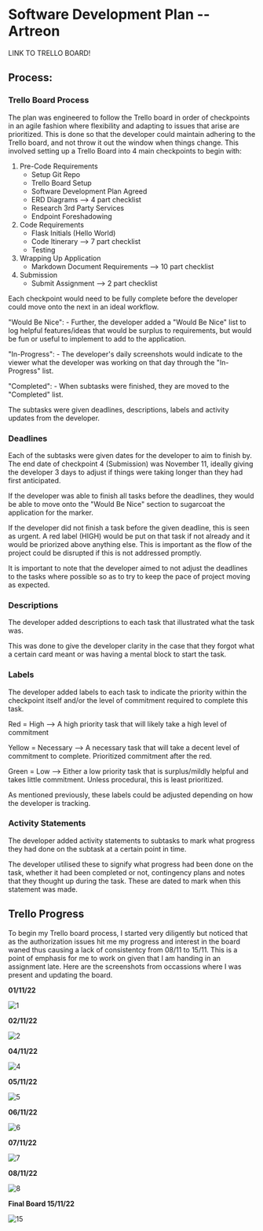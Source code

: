 # Software Development Plan -- Artreon

LINK TO TRELLO BOARD!

## Process:

### Trello Board Process

The plan was engineered to follow the Trello board in order of checkpoints in an agile fashion where flexibility and adapting to issues that arise are prioritized. This is done so that the developer could maintain adhering to the Trello board, and not throw it out the window when things change. This involved setting up a Trello Board into 4 main checkpoints to begin with:

1. Pre-Code Requirements
    - Setup Git Repo
    - Trello Board Setup
    - Software Development Plan Agreed
    - ERD Diagrams --> 4 part checklist
    - Research 3rd Party Services
    - Endpoint Foreshadowing
2. Code Requirements
    - Flask Initials (Hello World)
    - Code Itinerary --> 7 part checklist
    - Testing
3. Wrapping Up Application
    - Markdown Document Requirements --> 10 part checklist
4. Submission
    - Submit Assignment --> 2 part checklist

Each checkpoint would need to be fully complete before the developer could move onto the next in an ideal workflow.

"Would Be Nice":
    - Further, the developer added a "Would Be Nice" list to log helpful features/ideas that would be surplus to requirements, but would be fun or useful to implement to add to the application.

"In-Progress":
    - The developer's daily screenshots would indicate to the viewer what the developer was working on that day through the "In-Progress" list.

"Completed":
    - When subtasks were finished, they are moved to the "Completed" list.

The subtasks were given deadlines, descriptions, labels and activity updates from the developer.

### Deadlines

Each of the subtasks were given dates for the developer to aim to finish by. The end date of checkpoint 4 (Submission) was November 11, ideally giving the developer 3 days to adjust if things were taking longer than they had first anticipated. 

If the developer was able to finish all tasks before the deadlines, they would be able to move onto the "Would Be Nice" section to sugarcoat the application for the marker.

If the developer did not finish a task before the given deadline, this is seen as urgent. A red label (HIGH) would be put on that task if not already and it would be priorized above anything else. This is important as the flow of the project could be disrupted if this is not addressed promptly.

It is important to note that the developer aimed to not adjust the deadlines to the tasks where possible so as to try to keep the pace of project moving as expected.

### Descriptions

The developer added descriptions to each task that illustrated what the task was. 

This was done to give the developer clarity in the case that they forgot what a certain card meant or was having a mental block to start the task.

### Labels

The developer added labels to each task to indicate the priority within the checkpoint itself and/or the level of commitment required to complete this task. 

Red = High
    --> A high priority task that will likely take a high level of commitment

Yellow = Necessary
    --> A necessary task that will take a decent level of commitment to complete. Prioritized commitment after the red.

Green = Low
    --> Either a low priority task that is surplus/mildly helpful and takes little commitment. Unless procedural, this is least prioritized.

As mentioned previously, these labels could be adjusted depending on how the developer is tracking.

### Activity Statements

The developer added activity statements to subtasks to mark what progress they had done on the subtask at a certain point in time. 

The developer utilised these to signify what progress had been done on the task, whether it had been completed or not, contingency plans and notes that they thought up during the task. These are dated to mark when this statement was made.

## Trello Progress

To begin my Trello board process, I started very diligently but noticed that as the authorization issues hit me my progress and interest in the board waned thus causing a lack of consistentcy from 08/11 to 15/11. This is a point of emphasis for me to work on given that I am handing in an assignment late. Here are the screenshots from occassions where I was present and updating the board.

**01/11/22**

![1](/docs/01.11%20Trello%20Screenshot.png)

**02/11/22**

![2](/docs/02.11%20Trello%20Screenshot.png)

**04/11/22**

![4](/docs/04.11%20Trello%20Screenshot.png)

**05/11/22**

![5](/docs/05.11%20Trello%20Screenshot.png)

**06/11/22**

![6](/docs/06.11%20Trello%20Screenshot.png)

**07/11/22**

![7](/docs/07.11%20Trello%20Screenshot.png)

**08/11/22**

![8](/docs/08.11%20Trello%20Screenshot.png)

**Final Board 15/11/22**

![15](/docs/ERD%20Artreon%20FINAL.drawio.png)